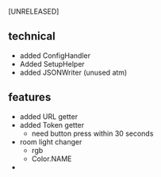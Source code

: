 [UNRELEASED]

## technical
 - added ConfigHandler
 - Added SetupHelper
 - added JSONWriter (unused atm)

## features
 - added URL getter
 - added Token getter
    - need button press within 30 seconds
 - room light changer
   - rgb
   - Color.NAME
 - 

##     